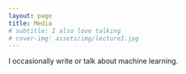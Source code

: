 ```yaml
---
layout: page
title: Media
# subtitle: I also love talking
# cover-img: assets/img/lecture1.jpg
---
```


I occasionally write or talk about machine learning.

<!-- tech12=https://www.tech12.co.il/index-commentary/Article-9af585725953381026.htm
haaretz: https://www.haaretz.co.il/digital/podcast/2022-07-04/ty-article-podcast/00000181-c914-d83b-a3d3-d975dddc0000
apple_podcasts: https://podcasts.apple.com/us/podcast/%D7%9C%D7%91%D7%99%D7%A0%D7%94-%D7%94%D7%9E%D7%9C%D7%90%D7%9B%D7%95%D7%AA%D7%99%D7%AA-%D7%A9%D7%9C-%D7%92%D7%95%D7%92%D7%9C-%D7%90%D7%99%D7%9F-%D7%AA%D7%95%D7%93%D7%A2%D7%94-%D7%98%D7%A8%D7%99%D7%9C%D7%99%D7%95%D7%A0%D7%99-%D7%9E%D7%A9%D7%A4%D7%98%D7%99%D7%9D-%D7%A2%D7%96%D7%A8%D7%95/id1620752295?i=1000568735939
google: https://podcasts.google.com/feed/aHR0cHM6Ly9hbmNob3IuZm0vcy84MmZlZWUzMC9wb2RjYXN0L3Jzcw/episode/Nzg3MWU0NjEtNDZlZC00ZjQxLTg4NmQtYWVjODAwYjc1YWFk?sa=X&ved=0CAUQkfYCahcKEwj4jJm__ceBAxUAAAAAHQAAAAAQAQ
spotify: https://open.spotify.com/episode/57MspFIBta5PQQcmEud38Y?si=906c2324272544d2 -->
